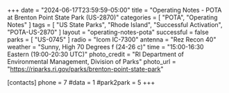 +++
date = "2024-06-17T23:59:59-05:00"
title = "Operating Notes - POTA at Brenton Point State Park (US-2870)"
categories = [
    "POTA",
    "Operating Notes"
]
tags = [
    "US State Parks",
    "Rhode Island",
    "Successful Activation",
    "POTA-US-2870"
]
layout = "operating-notes-pota"
successful = false
parks = [ "US-0745" ]
radio = "Icom IC-7300"
antenna = "Rez Recon 40"
weather = "Sunny, High 70 Degrees f (24-26 c)"
time = "15:00-16:30 Eastern (19:00-20:30 UTC)"
photo_credit = "RI Department of Environmental Management, Division of Parks"
photo_url = "https://riparks.ri.gov/parks/brenton-point-state-park"

[contacts]
phone = 7
#data = 1
#park2park = 5
+++

